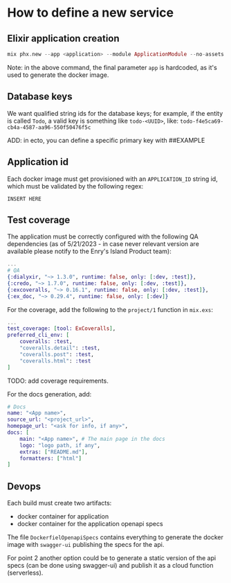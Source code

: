# How to define a new service

## Elixir application creation

```elixir
mix phx.new --app <application> --module ApplicationModule --no-assets --no-dashboard --no-html --no-live --no-tailwind app
```

Note: in the above command, the final parameter `app` is hardcoded, as it's used to generate the docker image.

## Database keys

We want qualified string ids for the database keys; for example, if the entity is called `Todo`, a valid key is something like `todo-<UUID>`, like: `todo-f4e5ca69-cb4a-4587-aa96-550f50476f5c`

ADD: in ecto, you can define a specific primary key with ##EXAMPLE

## Application id

Each docker image must get provisioned with an `APPLICATION_ID` string id, which must be validated
by the following regex:

```
INSERT HERE
```

## Test coverage

The application must be correctly configured with the following QA dependencies (as of 5/21/2023 - in case never relevant version are available please notify to the Enry's Island Product team):

```elixir
...
# QA
{:dialyxir, "~> 1.3.0", runtime: false, only: [:dev, :test]},
{:credo, "~> 1.7.0", runtime: false, only: [:dev, :test]},
{:excoveralls, "~> 0.16.1", runtime: false, only: [:dev, :test]},
{:ex_doc, "~> 0.29.4", runtime: false, only: [:dev]}
```

For the coverage, add the following to the `project/1` function in `mix.exs`:

```elixir
...
test_coverage: [tool: ExCoveralls],
preferred_cli_env: [
    coveralls: :test,
    "coveralls.detail": :test,
    "coveralls.post": :test,
    "coveralls.html": :test
]
```

TODO: add coverage requirements.

For the docs generation, add:

```elixir
# Docs
name: "<App name>",
source_url: "<project_url>",
homepage_url: "<ask for info, if any>",
docs: [
    main: "<App name>", # The main page in the docs
    logo: "logo path, if any",
    extras: ["README.md"],
    formatters: ["html"]
]
```

## Devops

Each build must create two artifacts:

- docker container for application
- docker container for the application openapi specs

The file `DockerfielOpenapiSpecs` contains everything to generate the docker image with `swagger-ui` publishing the specs for the api.

For point 2 another option could be to generate a static version of the api specs (can be done using swagger-ui) and publish it as a cloud function (serverless).